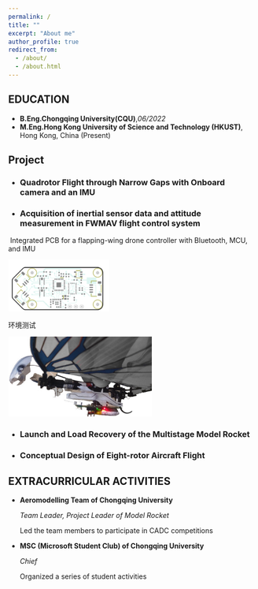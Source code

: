 ```yaml
---
permalink: /
title: ""
excerpt: "About me"
author_profile: true
redirect_from: 
  - /about/
  - /about.html
---
```

## EDUCATION

- **B.Eng.Chongqing University(CQU)**,*06/2022*
- **M.Eng.Hong Kong University of Science and Technology (HKUST)**, Hong Kong, China (Present)

## Project

- ### Quadrotor Flight through Narrow Gaps with Onboard camera and an IMU

- ### Acquisition of inertial sensor data and attitude measurement in FWMAV flight control system 

​			Integrated PCB for a flapping-wing drone controller with Bluetooth, MCU, and IMU	

<img src="..\images\McuPCB2_pt.PcbDoc.0.F (4).png" alt="McuPCB2_pt.PcbDoc.0.F (4)" style="zoom: 20%;" />

环境测试

<img src="..\images\fmav.jpg" alt="fmav" style="zoom:33%;" />

- ### Launch and Load Recovery of the Multistage Model Rocket 

- ### Conceptual Design of Eight-rotor Aircraft Flight

## EXTRACURRICULAR ACTIVITIES

- **Aeromodelling Team of Chongqing University**                                      

  *Team Leader, Project Leader of Model Rocket*

    Led the team members to participate in CADC competitions 

- **MSC (Microsoft Student Club) of Chongqing University**    

    *Chief*

    Organized a series of student activities

    
